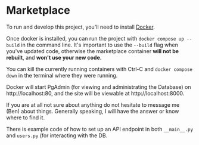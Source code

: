 # Marketplace

To run and develop this project, you'll need to install [Docker](https://docs.docker.com/desktop/).

Once docker is installed, you can run the project with `docker compose up --build` in the command line. It's important to use the `--build` flag when you've updated code, otherwise the marketplace container **will not be rebuilt**, and **won't use your new code**.

You can kill the currently running containers with Ctrl-C and `docker compose down` in the terminal where they were running.

Docker will start PgAdmin (for viewing and administrating the Database) on http://localhost:80, and the site will be viewable at http://localhost:8000.

If you are at all not sure about anything do not hesitate to message me (Ben) about things. Generally speaking, I will have the answer or know where to find it.

There is example code of how to set up an API endpoint in both `__main__.py` and `users.py` (for interacting with the DB.
